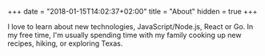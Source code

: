 +++
date = "2018-01-15T14:02:37+02:00"
title = "About"
hidden = true
+++

I love to learn about new technologies, JavaScript/Node.js, React or Go. In my free time, I'm usually spending time with my family cooking up new recipes, hiking, or exploring Texas.